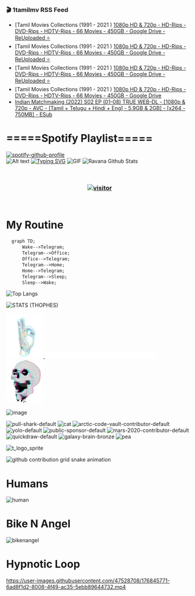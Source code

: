 ### 🎬 1tamilmv RSS Feed

<!-- BLOG-POST-LIST:START -->
- [Tamil Movies Collections &lpar;1991 - 2021 &rpar; [1080p HD &amp; 720p - HD-Rips - DVD-Rips - HDTV-Rips - 66 Movies - 450GB - Google Drive - ReUploaded ⭐](https://www.1tamilmv.team/index.php?/forums/topic/167289-tamil-movies-collections-1991-2021-1080p-hd-720p-hd-rips-dvd-rips-hdtv-rips-66-movies-450gb-google-drive-reuploaded-%E2%AD%90/&do=findComment&comment=333373)
- [Tamil Movies Collections &lpar;1991 - 2021 &rpar; [1080p HD &amp; 720p - HD-Rips - DVD-Rips - HDTV-Rips - 66 Movies - 450GB - Google Drive - ReUploaded ⭐](https://www.1tamilmv.team/index.php?/forums/topic/167289-tamil-movies-collections-1991-2021-1080p-hd-720p-hd-rips-dvd-rips-hdtv-rips-66-movies-450gb-google-drive-reuploaded-%E2%AD%90/&do=findComment&comment=333372)
- [Tamil Movies Collections &lpar;1991 - 2021 &rpar; [1080p HD &amp; 720p - HD-Rips - DVD-Rips - HDTV-Rips - 66 Movies - 450GB - Google Drive - ReUploaded ⭐](https://www.1tamilmv.team/index.php?/forums/topic/167289-tamil-movies-collections-1991-2021-1080p-hd-720p-hd-rips-dvd-rips-hdtv-rips-66-movies-450gb-google-drive-reuploaded-%E2%AD%90/&do=findComment&comment=333371)
- [Tamil Movies Collections &lpar;1991 - 2021 &rpar; [1080p HD &amp; 720p - HD-Rips - DVD-Rips - HDTV-Rips - 66 Movies - 450GB - Google Drive](https://www.1tamilmv.team/index.php?/forums/topic/163539-tamil-movies-collections-1991-2021-1080p-hd-720p-hd-rips-dvd-rips-hdtv-rips-66-movies-450gb-google-drive/&do=findComment&comment=333370)
- [Indian Matchmaking &lpar;2022&rpar; S02 EP &lpar;01-08&rpar; TRUE WEB-DL - [1080p &amp; 720p - AVC - [Tamil + Telugu + Hindi + Eng] - 5.9GB &amp; 2GB] - [x264 - 750MB] - ESub](https://www.1tamilmv.team/index.php?/forums/topic/167290-indian-matchmaking-2022-s02-ep-01-08-true-web-dl-1080p-720p-avc-tamil-telugu-hindi-eng-59gb-2gb-x264-750mb-esub/&do=findComment&comment=333367)
<!-- BLOG-POST-LIST:END -->

# =====Spotify Playlist=====
[![spotify-github-profile](https://spotify-github-profile.vercel.app/api/view?uid=31rfzgmuvvewegdlxvlev4ynz4vu&cover_image=true&theme=default&bar_color=53b14f&bar_color_cover=true)](https://ravana69.github.io/rss)
</br>
![Alt text](https://spotify-recently-played-readme.vercel.app/api?user=31rfzgmuvvewegdlxvlev4ynz4vu)
[![Typing SVG](https://readme-typing-svg.herokuapp.com?color=%2336BCF7&center=true&vCenter=true&multiline=true&height=81&lines=I+AM+RAVANA;CONTACT+ME+ON+TELEGRAM%3A+%40R4V4N4)](https://git.io/typing-svg)
<img align="centre" height="400px" width="490px" alt="GIF" src="https://github.com/ravana69/ravana69/blob/master/rvm.gif" />
![Ravana Github Stats](https://github-readme-stats.vercel.app/api?username=ravana69&&show_icons=true&theme=radical)

<br />
<h3 align="center"> <a href="https://t.me/r4v4n4"><img src="https://profile-counter.glitch.me/ravana69/count.svg" alt="visitor" width="600"></a> </h3>
</br>

<H1>My Routine</H1>

```mermaid
  graph TD;
      Wake-->Telegram;
      Telegram-->Office;
      Office-->Telegram;
      Telegram-->Home;
      Home-->Telegram;
      Telegram-->Sleep;
      Sleep-->Wake;
```
![Top Langs](https://github-readme-stats.vercel.app/api/top-langs/?username=ravana69&&show_icons=true&theme=radical)

![STATS (THOPHES)](https://github-profile-trophy.vercel.app/?username=ravana69&theme=gruvbox&margin-w=10&margin-h=15&column=8)
<br />
<p align="left">
    <a href="#">
        <img width="20%" src="./assets/images/hand.gif" alt="" />
    </a>
    <a href="#">
        <img width="59%" src="./assets/images/spacer.png" alt="" >
    </a>
    <a href="#">
        <img width="20%" src="./assets/images/skull.gif" alt="" />
    </a>
</p>


![image](https://user-images.githubusercontent.com/47528708/175298537-0623dc00-7b1a-4ec1-b5b1-71768763a234.png)

<img width="148" alt="pull-shark-default" src="https://user-images.githubusercontent.com/47528708/176419715-70981865-4dc6-489a-8a1a-06842db67b15.gif"> <img width="148" alt="cat" src="https://user-images.githubusercontent.com/47528708/179149594-60701d0e-e626-415f-9958-80736351eadd.gif"> <img width="148" alt="arctic-code-vault-contributor-default" src="https://user-images.githubusercontent.com/47528708/175267501-e1fbbb8f-c2b2-4882-b865-2ac4debef26c.png"> <img width="148" alt="yolo-default" src="https://user-images.githubusercontent.com/47528708/175267654-281a1880-1129-4b7b-bf2f-de5dd2bc5afa.png"> <img width="148" alt="public-sponsor-default" src="https://user-images.githubusercontent.com/47528708/175268448-2e78cc75-fb25-4d76-bd22-7df520446b45.png"> <img width="148" alt="mars-2020-contributor-default" src="https://user-images.githubusercontent.com/47528708/175268475-de6d987a-3be9-4353-86a5-23b422559355.png"> <img width="148" alt="quickdraw-default" src="https://user-images.githubusercontent.com/47528708/179148665-33e7c2c8-5d95-413e-8b25-6862820a5fe7.png"> <img width="148" alt="galaxy-brain-bronze" src="https://user-images.githubusercontent.com/47528708/176419717-e2fdca8b-0fdc-47dd-9511-a7ff52178a33.gif"> <img width="148" alt="pea" src="https://user-images.githubusercontent.com/47528708/179149608-800ce6e1-7d24-4bfe-8e84-5628e6d5497d.gif">

![t_logo_sprite](https://user-images.githubusercontent.com/47528708/175293007-21ff1792-1fca-4be3-bcae-12fdc3aa414f.svg)

![github contribution grid snake animation](https://raw.githubusercontent.com/ravana69/ravana69/output/github-contribution-grid-snake-dark.svg#gh-dark-mode-only)

# Humans
<img width="170" alt="human" src="https://user-images.githubusercontent.com/47528708/176413829-c142d478-1c96-4c3c-a2a4-2dd35374c335.gif">

# Bike N Angel
<img width="170" alt="bikenangel" src="https://user-images.githubusercontent.com/47528708/176616968-3a44f91e-8016-477c-9bb5-c4689a1adbee.gif">

# Hypnotic Loop

https://user-images.githubusercontent.com/47528708/176845771-6ad8f1d2-8008-4f49-ac35-5ebb89644732.mp4

